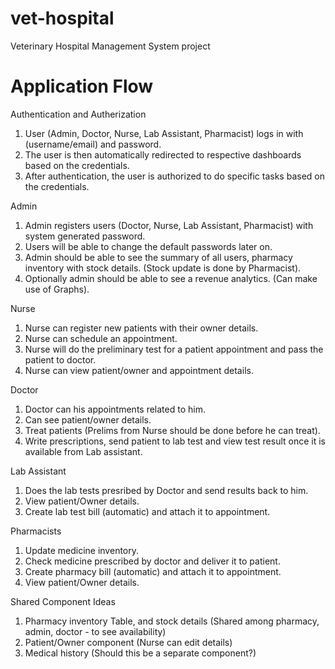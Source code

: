 # vet-hospital
Veterinary Hospital Management System project

Application Flow
=================

Authentication and Autherization

1) User (Admin, Doctor, Nurse, Lab Assistant, Pharmacist) logs in with (username/email) and password.
2) The user is then automatically redirected to respective dashboards based on the credentials.
3) After authentication, the user is authorized to do specific tasks based on the credentials.

Admin

1) Admin registers users (Doctor, Nurse, Lab Assistant, Pharmacist) with system generated password.
2) Users will be able to change the default passwords later on.
3) Admin should be able to see the summary of all users, pharmacy inventory with stock details. (Stock update is done by Pharmacist).
4) Optionally admin should be able to see a revenue analytics. (Can make use of Graphs).

Nurse 

1) Nurse can register new patients with their owner details.
2) Nurse can schedule an appointment.
3) Nurse will do the preliminary test for a patient appointment and pass the patient to doctor.
4) Nurse can view patient/owner and appointment details.

Doctor

1) Doctor can his appointments related to him.
2) Can see patient/owner details.
3) Treat patients (Prelims from Nurse should be done before he can treat).
4) Write prescriptions, send patient to lab test and view test result once it is available from Lab assistant.

Lab Assistant

1) Does the lab tests presribed by Doctor and send results back to him.
2) View patient/Owner details.
3) Create lab test bill (automatic) and attach it to appointment. 

Pharmacists

1) Update medicine inventory.
2) Check medicine prescribed by doctor and deliver it to patient.
3) Create pharmacy bill (automatic) and attach it to appointment.
4) View patient/Owner details.

Shared Component Ideas

1) Pharmacy inventory Table, and stock details (Shared among pharmacy, admin, doctor - to see availability)
2) Patient/Owner component (Nurse can edit details)
3) Medical history (Should this be a separate component?)